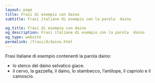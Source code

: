 ```yaml
---
layout: page
title: Frasi di esempio con daino 
subtitle: Frasi italiane di esempio con la parola  daino

og_title: Frasi di esempio con daino 
og_description: Frasi italiane di esempio con la parola  daino
og_type: website
permalink: /frasi/d/daino.html
---
```


Frasi italiane di esempio contenenti la parola daino:


- lo sterco del daino selvatico giace.
- il cervo, la gazzella, il daino, lo stambecco, l’antilope, il capriolo e il camoscio.
